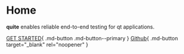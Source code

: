 # Home
**quite** enables reliable end-to-end testing for qt applications.

[GET STARTED](getting-started.md){ .md-button .md-button--primary }
[Github](https://github.com/mathisloge/quite){ .md-button target="_blank" rel="noopener" }
